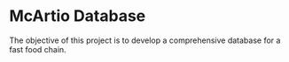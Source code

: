 # McArtio Database

The objective of this project is to develop a comprehensive database for a fast food chain. 
